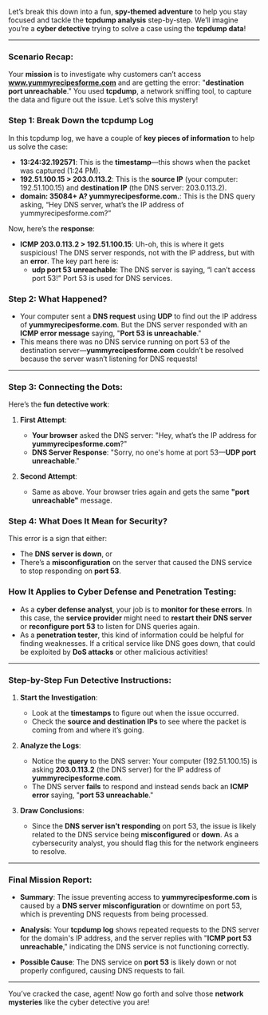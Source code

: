 Let’s break this down into a fun, **spy-themed adventure** to help you stay focused and tackle the **tcpdump analysis** step-by-step. We’ll imagine you’re a **cyber detective** trying to solve a case using the **tcpdump data**!

---

### **Scenario Recap:**
Your **mission** is to investigate why customers can’t access **www.yummyrecipesforme.com** and are getting the error: "**destination port unreachable**." You used **tcpdump**, a network sniffing tool, to capture the data and figure out the issue. Let’s solve this mystery!

### **Step 1: Break Down the tcpdump Log**

In this tcpdump log, we have a couple of **key pieces of information** to help us solve the case:

- **13:24:32.192571**: This is the **timestamp**—this shows when the packet was captured (1:24 PM).
- **192.51.100.15 > 203.0.113.2**: This is the **source IP** (your computer: 192.51.100.15) and **destination IP** (the DNS server: 203.0.113.2).
- **domain: 35084+ A? yummyrecipesforme.com.**: This is the DNS query asking, “Hey DNS server, what’s the IP address of yummyrecipesforme.com?”

Now, here’s the **response**:

- **ICMP 203.0.113.2 > 192.51.100.15**: Uh-oh, this is where it gets suspicious! The DNS server responds, not with the IP address, but with an **error**. The key part here is:
    - **udp port 53 unreachable**: The DNS server is saying, “I can’t access port 53!” Port 53 is used for DNS services.

### **Step 2: What Happened?**
- Your computer sent a **DNS request** using **UDP** to find out the IP address of **yummyrecipesforme.com**. But the DNS server responded with an **ICMP error message** saying, "**Port 53 is unreachable**."
- This means there was no DNS service running on port 53 of the destination server—**yummyrecipesforme.com** couldn’t be resolved because the server wasn’t listening for DNS requests!

---

### **Step 3: Connecting the Dots:**
Here’s the **fun detective work**:

1. **First Attempt**:
   - **Your browser** asked the DNS server: "Hey, what’s the IP address for **yummyrecipesforme.com**?"
   - **DNS Server Response**: "Sorry, no one's home at port 53—**UDP port unreachable**."

2. **Second Attempt**:
   - Same as above. Your browser tries again and gets the same **"port unreachable"** message.

### **Step 4: What Does It Mean for Security?**
This error is a sign that either:
- The **DNS server is down**, or
- There’s a **misconfiguration** on the server that caused the DNS service to stop responding on **port 53**.

### **How It Applies to Cyber Defense and Penetration Testing:**
- As a **cyber defense analyst**, your job is to **monitor for these errors**. In this case, the **service provider** might need to **restart their DNS server** or **reconfigure port 53** to listen for DNS queries again.
- As a **penetration tester**, this kind of information could be helpful for finding weaknesses. If a critical service like DNS goes down, that could be exploited by **DoS attacks** or other malicious activities!

---

### **Step-by-Step Fun Detective Instructions:**

1. **Start the Investigation**:
   - Look at the **timestamps** to figure out when the issue occurred.
   - Check the **source and destination IPs** to see where the packet is coming from and where it’s going.

2. **Analyze the Logs**:
   - Notice the **query** to the DNS server: Your computer (192.51.100.15) is asking **203.0.113.2** (the DNS server) for the IP address of **yummyrecipesforme.com**.
   - The DNS server **fails** to respond and instead sends back an **ICMP error** saying, "**port 53 unreachable**."

3. **Draw Conclusions**:
   - Since the **DNS server isn’t responding** on port 53, the issue is likely related to the DNS service being **misconfigured** or **down**. As a cybersecurity analyst, you should flag this for the network engineers to resolve.

---

### **Final Mission Report**:

- **Summary**: The issue preventing access to **yummyrecipesforme.com** is caused by a **DNS server misconfiguration** or downtime on port 53, which is preventing DNS requests from being processed.
  
- **Analysis**: Your **tcpdump log** shows repeated requests to the DNS server for the domain's IP address, and the server replies with "**ICMP port 53 unreachable**," indicating the DNS service is not functioning correctly.

- **Possible Cause**: The DNS service on **port 53** is likely down or not properly configured, causing DNS requests to fail.

---

You’ve cracked the case, agent! Now go forth and solve those **network mysteries** like the cyber detective you are!